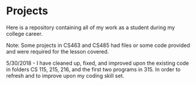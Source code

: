 # Projects

Here is a repository containing all of my work as a student during my college career.

Note: Some projects in CS463 and CS485 had files or some code provided and were required for the lesson covered.

5/30/2018 -
I have cleaned up, fixed, and improved upon the existing code in folders CS 115, 215, 216, and the first two programs in 315.
In order to refresh and to improve upon my coding skill set.
